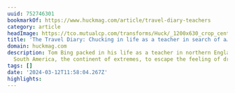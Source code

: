 ```yaml
---
uuid: 752746301
bookmarkOf: https://www.huckmag.com/article/travel-diary-teachers
category: article
headImage: https://tco.mutualcp.com/transforms/Huck/_1200x630_crop_center-center_82_none_ns/DSC_04152_2023-03-27-083938_dcjm.jpg?mtime=1679906379
title: 'The Travel Diary: Chucking in life as a teacher in search of a…'
domain: huckmag.com
description: Tom Bing packed in his life as a teacher in northern England to explore
  South America, the continent of extremes, to escape the feeling of drowning.
tags: []
date: '2024-03-12T11:58:04.267Z'
highlights:
---
```




